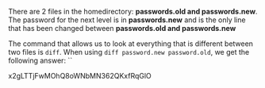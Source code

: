 There are 2 files in the homedirectory: **passwords.old and passwords.new**. The password for the next level is in **passwords.new** and is the only line that has been changed between **passwords.old and passwords.new**

The command that allows us to look at everything that is different between two files is `diff`. When using `diff password.new password.old`, we get the following answer:
``

x2gLTTjFwMOhQ8oWNbMN362QKxfRqGlO